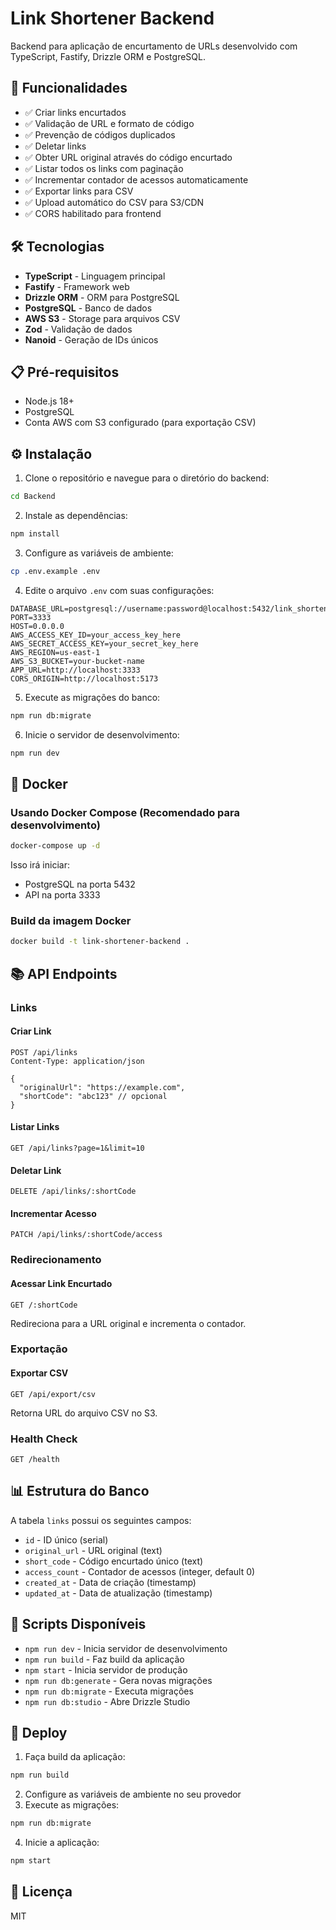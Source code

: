# Link Shortener Backend

Backend para aplicação de encurtamento de URLs desenvolvido com TypeScript, Fastify, Drizzle ORM e PostgreSQL.

## 🚀 Funcionalidades

- ✅ Criar links encurtados
- ✅ Validação de URL e formato de código
- ✅ Prevenção de códigos duplicados
- ✅ Deletar links
- ✅ Obter URL original através do código encurtado
- ✅ Listar todos os links com paginação
- ✅ Incrementar contador de acessos automaticamente
- ✅ Exportar links para CSV
- ✅ Upload automático do CSV para S3/CDN
- ✅ CORS habilitado para frontend

## 🛠️ Tecnologias

- **TypeScript** - Linguagem principal
- **Fastify** - Framework web
- **Drizzle ORM** - ORM para PostgreSQL
- **PostgreSQL** - Banco de dados
- **AWS S3** - Storage para arquivos CSV
- **Zod** - Validação de dados
- **Nanoid** - Geração de IDs únicos

## 📋 Pré-requisitos

- Node.js 18+
- PostgreSQL
- Conta AWS com S3 configurado (para exportação CSV)

## ⚙️ Instalação

1. Clone o repositório e navegue para o diretório do backend:

```bash
cd Backend
```

2. Instale as dependências:

```bash
npm install
```

3. Configure as variáveis de ambiente:

```bash
cp .env.example .env
```

4. Edite o arquivo `.env` com suas configurações:

```env
DATABASE_URL=postgresql://username:password@localhost:5432/link_shortener
PORT=3333
HOST=0.0.0.0
AWS_ACCESS_KEY_ID=your_access_key_here
AWS_SECRET_ACCESS_KEY=your_secret_key_here
AWS_REGION=us-east-1
AWS_S3_BUCKET=your-bucket-name
APP_URL=http://localhost:3333
CORS_ORIGIN=http://localhost:5173
```

5. Execute as migrações do banco:

```bash
npm run db:migrate
```

6. Inicie o servidor de desenvolvimento:

```bash
npm run dev
```

## 🐳 Docker

### Usando Docker Compose (Recomendado para desenvolvimento)

```bash
docker-compose up -d
```

Isso irá iniciar:

- PostgreSQL na porta 5432
- API na porta 3333

### Build da imagem Docker

```bash
docker build -t link-shortener-backend .
```

## 📚 API Endpoints

### Links

#### Criar Link

```http
POST /api/links
Content-Type: application/json

{
  "originalUrl": "https://example.com",
  "shortCode": "abc123" // opcional
}
```

#### Listar Links

```http
GET /api/links?page=1&limit=10
```

#### Deletar Link

```http
DELETE /api/links/:shortCode
```

#### Incrementar Acesso

```http
PATCH /api/links/:shortCode/access
```

### Redirecionamento

#### Acessar Link Encurtado

```http
GET /:shortCode
```

Redireciona para a URL original e incrementa o contador.

### Exportação

#### Exportar CSV

```http
GET /api/export/csv
```

Retorna URL do arquivo CSV no S3.

### Health Check

```http
GET /health
```

## 📊 Estrutura do Banco

A tabela `links` possui os seguintes campos:

- `id` - ID único (serial)
- `original_url` - URL original (text)
- `short_code` - Código encurtado único (text)
- `access_count` - Contador de acessos (integer, default 0)
- `created_at` - Data de criação (timestamp)
- `updated_at` - Data de atualização (timestamp)

## 🔧 Scripts Disponíveis

- `npm run dev` - Inicia servidor de desenvolvimento
- `npm run build` - Faz build da aplicação
- `npm start` - Inicia servidor de produção
- `npm run db:generate` - Gera novas migrações
- `npm run db:migrate` - Executa migrações
- `npm run db:studio` - Abre Drizzle Studio

## 🚀 Deploy

1. Faça build da aplicação:

```bash
npm run build
```

2. Configure as variáveis de ambiente no seu provedor
3. Execute as migrações:

```bash
npm run db:migrate
```

4. Inicie a aplicação:

```bash
npm start
```

## 📝 Licença

MIT
